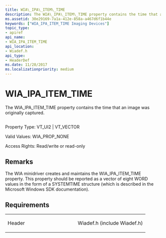 ```yaml
---
title: WIA\_IPA\_ITEM\_TIME
description: The WIA\_IPA\_ITEM\_TIME property contains the time that an image was originally captured.
ms.assetid: 30e29169-7a1a-412e-858a-a467d6f1b44e
keywords: ["WIA_IPA_ITEM_TIME Imaging Devices"]
topic_type:
- apiref
api_name:
- WIA_IPA_ITEM_TIME
api_location:
- Wiadef.h
api_type:
- HeaderDef
ms.date: 11/28/2017
ms.localizationpriority: medium
---
```


# WIA\_IPA\_ITEM\_TIME


The WIA\_IPA\_ITEM\_TIME property contains the time that an image was originally captured.

## <span id="ddk_wia_ipa_item_time_si"></span><span id="DDK_WIA_IPA_ITEM_TIME_SI"></span>


Property Type: VT\_UI2 | VT\_VECTOR

Valid Values: WIA\_PROP\_NONE

Access Rights: Read/write or read-only

Remarks
-------

The WIA minidriver creates and maintains the WIA\_IPA\_ITEM\_TIME property. This property should be reported as a vector of eight WORD values in the form of a SYSTEMTIME structure (which is described in the Microsoft Windows SDK documentation).

Requirements
------------

<table>
<colgroup>
<col width="50%" />
<col width="50%" />
</colgroup>
<tbody>
<tr class="odd">
<td><p>Header</p></td>
<td>Wiadef.h (include Wiadef.h)</td>
</tr>
</tbody>
</table>

 

 





